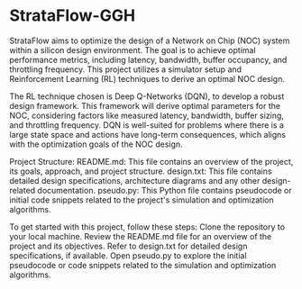 # StrataFlow-GGH

StrataFlow aims to optimize the design of a Network on Chip (NOC) system within a silicon design environment. The goal is to achieve optimal performance metrics, including latency, bandwidth, buffer occupancy, and throttling frequency. This project utilizes a simulator setup and Reinforcement Learning (RL) techniques to derive an optimal NOC design. 

The RL technique chosen is Deep Q-Networks (DQN), to develop a robust design framework. This framework will derive optimal parameters for the NOC, considering factors like measured latency, bandwidth, buffer sizing, and throttling frequency. DQN is well-suited for problems where there is a large state space and actions have long-term consequences, which aligns with the optimization goals of the NOC design. 

Project Structure:
README.md: This file contains an overview of the project, its goals, approach, and project structure.
design.txt: This file contains detailed design specifications, architecture diagrams and any other design-related documentation.
pseudo.py: This Python file contains pseudocode or initial code snippets related to the project's simulation and optimization algorithms.

To get started with this project, follow these steps:
Clone the repository to your local machine.
Review the README.md file for an overview of the project and its objectives.
Refer to design.txt for detailed design specifications, if available.
Open pseudo.py to explore the initial pseudocode or code snippets related to the simulation and optimization algorithms.
